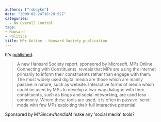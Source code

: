 ```yaml
---
authors: ["robdyke"]
date: "2009-02-24T10:20:52Z"
categories:
  - No Overall Control
tags:
- Hansard
- Politics
title: MPs Online - Hansard Society publication
---
```

It's [published](http://hansardsociety.org.uk/blogs/publications/archive/2009/02/24/mps-online-connecting-with-constituents.aspx).

> A new Hansard Society report, sponsored by Microsoft, MPs Online: Connecting with Constituents, reveals that MPs are using the internet primarily to inform their constituents rather than engage with them. The most widely used digital media are those which are mainly passive in nature, such as website. Interactive forms of media which could be used by MPs to develop a two-way dialogue with their constituents, such as blogs and social networking, are used less commonly. Where these tools are used, it is often in passive 'send' mode with few MPs exploiting their full interactive potential.

Sponsored by M$? Since when did M$ make any 'social media' tools?